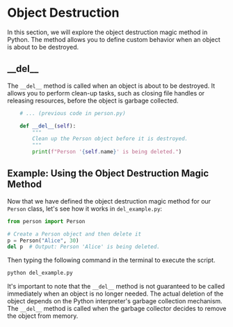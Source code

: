 # Object Destruction

In this section, we will explore the object destruction magic method in Python. The method allows you to define custom behavior when an object is about to be destroyed.

## \_\_del\_\_

The `__del__` method is called when an object is about to be destroyed. It allows you to perform clean-up tasks, such as closing file handles or releasing resources, before the object is garbage collected.

```python
    # ... (previous code in person.py)

    def __del__(self):
        """
        Clean up the Person object before it is destroyed.
        """
        print(f"Person '{self.name}' is being deleted.")
```

## Example: Using the Object Destruction Magic Method

Now that we have defined the object destruction magic method for our `Person` class, let's see how it works in `del_example.py`:

```python
from person import Person

# Create a Person object and then delete it
p = Person("Alice", 30)
del p  # Output: Person 'Alice' is being deleted.
```

Then typing the following command in the terminal to execute the script.

```bash
python del_example.py
```

It's important to note that the `__del__` method is not guaranteed to be called immediately when an object is no longer needed. The actual deletion of the object depends on the Python interpreter's garbage collection mechanism. The `__del__` method is called when the garbage collector decides to remove the object from memory.
